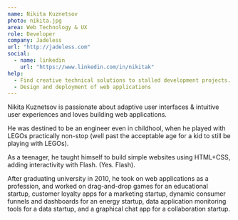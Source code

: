 ```yaml
---
name: Nikita Kuznetsov
photo: nikita.jpg
area: Web Technology & UX
role: Developer
company: Jadeless
url: "http://jadeless.com"
social:
  - name: linkedin
    url: "https://www.linkedin.com/in/nikitak"
help:
  - Find creative technical solutions to stalled development projects.
  - Design and deployment of web applications
---
```

Nikita Kuznetsov is passionate about adaptive user interfaces & intuitive user experiences and loves building web applications.

He was destined to be an engineer even in childhool, when he played with LEGOs practically non-stop (well past the acceptable age for a kid to still be playing with LEGOs).

As a teenager, he taught himself to build simple websites using HTML+CSS, adding interactivity with Flash. (Yes. Flash).

After graduating university in 2010, he took on web applications as a profession, and worked on drag-and-drop games for an educational startup, customer loyalty apps for a marketing startup, dynamic consumer funnels and dashboards for an energy startup, data application monitoring tools for a data startup, and a graphical chat app for a collaboration startup.
